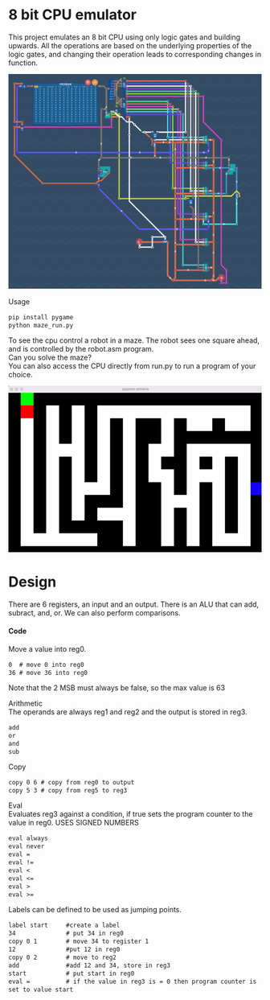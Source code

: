 
# 8 bit CPU emulator

This project emulates an 8 bit CPU using only logic gates and building upwards. All the operations are based on the underlying properties of the logic gates, and changing their operation leads to corresponding changes in function.  
 
 <img src="./docs/full_cpu.png" width="600">
 
Usage  
```
pip install pygame
python maze_run.py
```
To see the cpu control a robot in a maze. The robot sees one square ahead, and is controlled by the robot.asm program.  
Can you solve the maze?  
You can also access the CPU directly from run.py to run a program of your choice.  

![](./docs/maze.gif)  

  
# Design

There are 6 registers, an input and an output. There is an ALU that can add, subract, and, or. We can also perform comparisons.

#### Code
Move a value into reg0.
```
0  # move 0 into reg0   
36 # move 36 into reg0
```   
Note that the 2 MSB must always be false, so the max value is 63

Arithmetic  
The operands are always reg1 and reg2 and the output is stored in reg3.
```
add  
or
and
sub
```
Copy
```
copy 0 6 # copy from reg0 to output
copy 5 3 # copy from reg5 to reg3
```
Eval  
Evaluates reg3 against a condition, if true sets the program counter to the value in reg0.
USES SIGNED NUMBERS
```
eval always
eval never
eval =
eval !=
eval < 
eval <=
eval >
eval >=
```  
Labels can be defined to be used as jumping points.    
```
label start     #create a label
34              # put 34 in reg0
copy 0 1        # move 34 to register 1
12              #put 12 in reg0
copy 0 2        # move to reg2
add             #add 12 and 34, store in reg3
start           # put start in reg0
eval =          # if the value in reg3 is = 0 then program counter is set to value start
```


